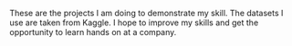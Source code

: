 These are the projects I am doing to demonstrate my skill.  The datasets I use are taken from Kaggle.
I hope to improve my skills and get the opportunity to learn hands on at a company.
